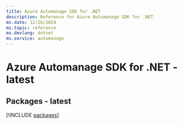 ```yaml
---
title: Azure Automanage SDK for .NET
description: Reference for Azure Automanage SDK for .NET
ms.date: 12/26/2024
ms.topic: reference
ms.devlang: dotnet
ms.service: automanage
---
```

# Azure Automanage SDK for .NET - latest
## Packages - latest
[!INCLUDE [packages](automanage-index.md)]
